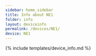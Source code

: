 ```yaml
---
sidebar: home_sidebar
title: Info about NE1
folder: info
layout: deviceinfo
permalink: /devices/NE1/
device: NE1
---
```

{% include templates/device_info.md %}
